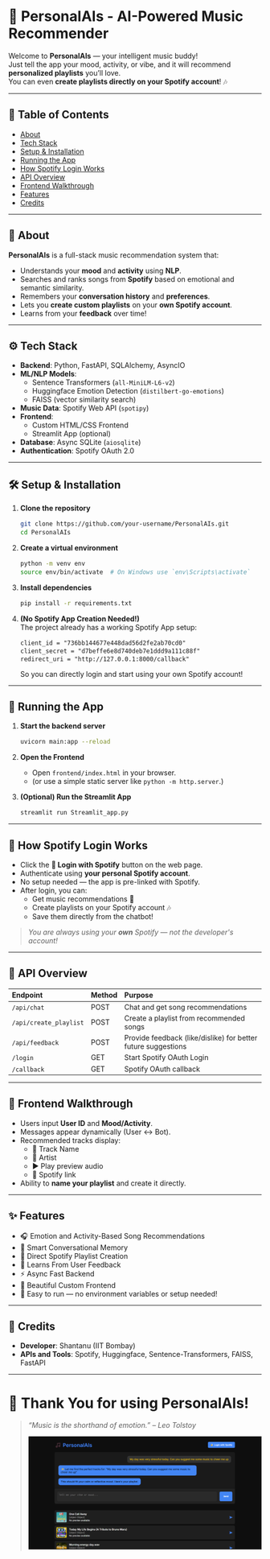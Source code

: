 
# 🎵 PersonalAIs - AI-Powered Music Recommender

Welcome to **PersonalAIs** — your intelligent music buddy!  
Just tell the app your mood, activity, or vibe, and it will recommend **personalized playlists** you’ll love.  
You can even **create playlists directly on your Spotify account**! 🎶

---

## 📜 Table of Contents
- [About](#about)
- [Tech Stack](#tech-stack)
- [Setup & Installation](#setup--installation)
- [Running the App](#running-the-app)
- [How Spotify Login Works](#how-spotify-login-works)
- [API Overview](#api-overview)
- [Frontend Walkthrough](#frontend-walkthrough)
- [Features](#features)
- [Credits](#credits)

---

## 📖 About

**PersonalAIs** is a full-stack music recommendation system that:
- Understands your **mood** and **activity** using **NLP**.
- Searches and ranks songs from **Spotify** based on emotional and semantic similarity.
- Remembers your **conversation history** and **preferences**.
- Lets you **create custom playlists** on your **own Spotify account**.
- Learns from your **feedback** over time!

---

## ⚙️ Tech Stack

- **Backend**: Python, FastAPI, SQLAlchemy, AsyncIO
- **ML/NLP Models**: 
  - Sentence Transformers (`all-MiniLM-L6-v2`)
  - Huggingface Emotion Detection (`distilbert-go-emotions`)
  - FAISS (vector similarity search)
- **Music Data**: Spotify Web API (`spotipy`)
- **Frontend**: 
  - Custom HTML/CSS Frontend
  - Streamlit App (optional)
- **Database**: Async SQLite (`aiosqlite`)
- **Authentication**: Spotify OAuth 2.0

---

## 🛠️ Setup & Installation

1. **Clone the repository**
   ```bash
   git clone https://github.com/your-username/PersonalAIs.git
   cd PersonalAIs
   ```

2. **Create a virtual environment**
   ```bash
   python -m venv env
   source env/bin/activate  # On Windows use `env\Scripts\activate`
   ```

3. **Install dependencies**
   ```bash
   pip install -r requirements.txt
   ```

4. **(No Spotify App Creation Needed!)**  
   The project already has a working Spotify App setup:
   ```
   client_id = "736bb144677e448dad56d2fe2ab70cd0"
   client_secret = "d7beffe6e8d740deb7e1ddd9a111c88f"
   redirect_uri = "http://127.0.0.1:8000/callback"
   ```
   So you can directly login and start using your own Spotify account!

---

## 🚀 Running the App

1. **Start the backend server**
   ```bash
   uvicorn main:app --reload
   ```

2. **Open the Frontend**
   - Open `frontend/index.html` in your browser.
   - (or use a simple static server like `python -m http.server`.)

3. **(Optional) Run the Streamlit App**
   ```bash
   streamlit run Streamlit_app.py
   ```

---

## 🔑 How Spotify Login Works

- Click the **🔐 Login with Spotify** button on the web page.
- Authenticate using **your personal Spotify account**.
- No setup needed — the app is pre-linked with Spotify.
- After login, you can:
  - Get music recommendations 🎵
  - Create playlists on your Spotify account 🎶
  - Save them directly from the chatbot!

> *You are always using your **own** Spotify — not the developer's account!*

---

## 📡 API Overview

| Endpoint | Method | Purpose |
|:---------|:-------|:--------|
| `/api/chat` | POST | Chat and get song recommendations |
| `/api/create_playlist` | POST | Create a playlist from recommended songs |
| `/api/feedback` | POST | Provide feedback (like/dislike) for better future suggestions |
| `/login` | GET | Start Spotify OAuth Login |
| `/callback` | GET | Spotify OAuth callback |

---

## 🎨 Frontend Walkthrough

- Users input **User ID** and **Mood/Activity**.
- Messages appear dynamically (User ↔ Bot).
- Recommended tracks display:
  - 🎵 Track Name
  - 🎤 Artist
  - ▶️ Play preview audio
  - 🔗 Spotify link
- Ability to **name your playlist** and create it directly.

---

## ✨ Features

- 🎧 Emotion and Activity-Based Song Recommendations
- 🧠 Smart Conversational Memory
- 🥳 Direct Spotify Playlist Creation
- 🧠 Learns From User Feedback
- ⚡ Async Fast Backend
- 🎨 Beautiful Custom Frontend
- 🚀 Easy to run — no environment variables or setup needed!

---

## 🤝 Credits

- **Developer**: Shantanu (IIT Bombay)
- **APIs and Tools**: Spotify, Huggingface, Sentence-Transformers, FAISS, FastAPI

---

# 🎉 Thank You for using PersonalAIs!
> *“Music is the shorthand of emotion.” – Leo Tolstoy*
>
> ![Screenshot of PersonalAIs Interface](alembic/Interface.png)

